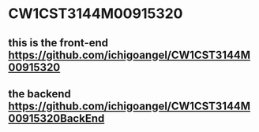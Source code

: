 # CW1CST3144M00915320
## this is the front-end https://github.com/ichigoangel/CW1CST3144M00915320
## the backend https://github.com/ichigoangel/CW1CST3144M00915320BackEnd
